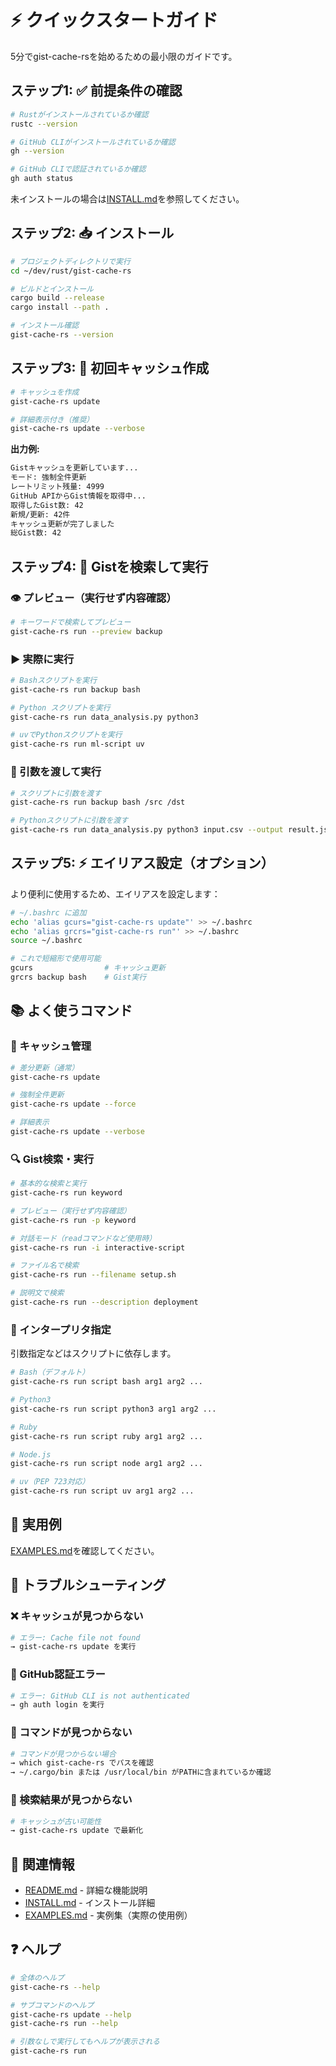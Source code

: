 # ⚡ クイックスタートガイド

5分でgist-cache-rsを始めるための最小限のガイドです。

## ステップ1: ✅ 前提条件の確認

```bash
# Rustがインストールされているか確認
rustc --version

# GitHub CLIがインストールされているか確認
gh --version

# GitHub CLIで認証されているか確認
gh auth status
```

未インストールの場合は[INSTALL.md](INSTALL.md)を参照してください。

## ステップ2: 📥 インストール

```bash
# プロジェクトディレクトリで実行
cd ~/dev/rust/gist-cache-rs

# ビルドとインストール
cargo build --release
cargo install --path .

# インストール確認
gist-cache-rs --version
```

## ステップ3: 🔄 初回キャッシュ作成

```bash
# キャッシュを作成
gist-cache-rs update

# 詳細表示付き（推奨）
gist-cache-rs update --verbose
```

**出力例:**

```bash
Gistキャッシュを更新しています...
モード: 強制全件更新
レートリミット残量: 4999
GitHub APIからGist情報を取得中...
取得したGist数: 42
新規/更新: 42件
キャッシュ更新が完了しました
総Gist数: 42
```

## ステップ4: 🚀 Gistを検索して実行

### 👁️ プレビュー（実行せず内容確認）

```bash
# キーワードで検索してプレビュー
gist-cache-rs run --preview backup
```

### ▶️ 実際に実行

```bash
# Bashスクリプトを実行
gist-cache-rs run backup bash

# Python スクリプトを実行
gist-cache-rs run data_analysis.py python3

# uvでPythonスクリプトを実行
gist-cache-rs run ml-script uv
```

### 📝 引数を渡して実行

```bash
# スクリプトに引数を渡す
gist-cache-rs run backup bash /src /dst

# Pythonスクリプトに引数を渡す
gist-cache-rs run data_analysis.py python3 input.csv --output result.json
```

## ステップ5: ⚡ エイリアス設定（オプション）

より便利に使用するため、エイリアスを設定します：

```bash
# ~/.bashrc に追加
echo 'alias gcurs="gist-cache-rs update"' >> ~/.bashrc
echo 'alias grcrs="gist-cache-rs run"' >> ~/.bashrc
source ~/.bashrc

# これで短縮形で使用可能
gcurs                # キャッシュ更新
grcrs backup bash    # Gist実行
```

## 📚 よく使うコマンド

### 🔄 キャッシュ管理

```bash
# 差分更新（通常）
gist-cache-rs update

# 強制全件更新
gist-cache-rs update --force

# 詳細表示
gist-cache-rs update --verbose
```

### 🔍 Gist検索・実行

```bash
# 基本的な検索と実行
gist-cache-rs run keyword

# プレビュー（実行せず内容確認）
gist-cache-rs run -p keyword

# 対話モード（readコマンドなど使用時）
gist-cache-rs run -i interactive-script

# ファイル名で検索
gist-cache-rs run --filename setup.sh

# 説明文で検索
gist-cache-rs run --description deployment
```

### 🔧 インタープリタ指定

引数指定などはスクリプトに依存します。

```bash
# Bash（デフォルト）
gist-cache-rs run script bash arg1 arg2 ...

# Python3
gist-cache-rs run script python3 arg1 arg2 ...

# Ruby
gist-cache-rs run script ruby arg1 arg2 ...

# Node.js
gist-cache-rs run script node arg1 arg2 ...

# uv（PEP 723対応）
gist-cache-rs run script uv arg1 arg2 ...
```

## 💼 実用例

[EXAMPLES.md](EXAMPLES.md)を確認してください。

## 🔧 トラブルシューティング

### ❌ キャッシュが見つからない

```bash
# エラー: Cache file not found
→ gist-cache-rs update を実行
```

### 🔐 GitHub認証エラー

```bash
# エラー: GitHub CLI is not authenticated
→ gh auth login を実行
```

### 🚫 コマンドが見つからない

```bash
# コマンドが見つからない場合
→ which gist-cache-rs でパスを確認
→ ~/.cargo/bin または /usr/local/bin がPATHに含まれているか確認
```

### 🔎 検索結果が見つからない

```bash
# キャッシュが古い可能性
→ gist-cache-rs update で最新化
```

## 🎯 関連情報

- [README.md](README.md) - 詳細な機能説明
- [INSTALL.md](INSTALL.md) - インストール詳細
- [EXAMPLES.md](EXAMPLES.md) - 実例集（実際の使用例）

## ❓ ヘルプ

```bash
# 全体のヘルプ
gist-cache-rs --help

# サブコマンドのヘルプ
gist-cache-rs update --help
gist-cache-rs run --help

# 引数なしで実行してもヘルプが表示される
gist-cache-rs run
```
